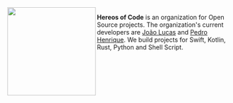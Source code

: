 
<img src="https://avatars.githubusercontent.com/u/79725010?s=400&u=b7c05cce9bc3c0a76c2297ef1f24841926a6bcd9&v=4" align="left" width=200 height=200>

<b>Hereos of Code</b> is an organization for Open Source projects. The organization's current developers are [João Lucas](https://github.com/joaolfp) and [Pedro Henrique](https://github.com/pedrohfp). We build projects for Swift, Kotlin, Rust, Python and Shell Script.
